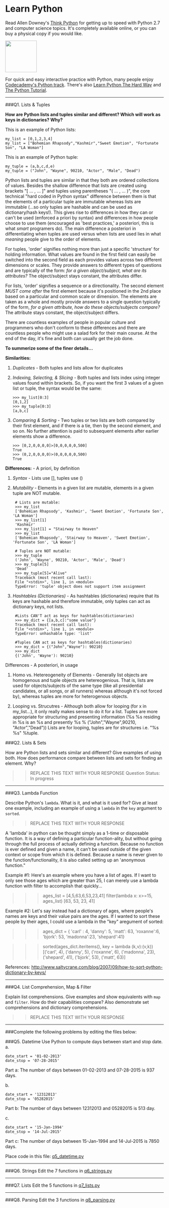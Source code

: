 # Learn Python

Read Allen Downey's [Think Python](http://www.greenteapress.com/thinkpython/) for getting up to speed with Python 2.7 and computer science topics. It's completely available online, or you can buy a physical copy if you would like.

<a href="http://www.greenteapress.com/thinkpython/"><img src="img/think_python.png" style="width: 100px;" target="_blank"></a>

For quick and easy interactive practice with Python, many people enjoy [Codecademy's Python track](http://www.codecademy.com/en/tracks/python). There's also [Learn Python The Hard Way](http://learnpythonthehardway.org/book/) and [The Python Tutorial](https://docs.python.org/2/tutorial/).

---

###Q1. Lists &amp; Tuples

**How are Python lists and tuples similar and different? Which will work as keys in dictionaries? Why?**

This is an example of Python lists:

	my_list = [0,1,2,3,4]
	my_list = ["Bohemian Rhapsody","Kashmir","Sweet Emotion", "Fortunate Son", "LA Woman"]

This is an example of Python tuple:

	my_tuple = (a,b,c,d,e)
	my_tuple = ("John", "Wayne", 90210, "Actor", "Male", "Dead")

Python lists and tuples are similar in that they both are ordered collections of values. Besides the shallow difference that lists are created using brackets "[ ... , ... ]" and tuples using parentheses "( ... , ... )", the core technical "hard coded in Python syntax" difference between them is that the elements of a particular tuple are immutable whereas lists are immutable (...so only tuples are hashable and can be used as dictionary/hash keys!). This gives rise to differences in how they can or can't be used (enforced a priori by syntax) and differences in how people choose to use them (encouraged as 'best practices,' a posteriori, this is what *smart* programers do). The main difference a posteriori in differentiating when tuples are used versus when lists are used lies in what *meaning* people give to the order of elements. 

For tuples, 'order' signifies nothing more than just a specific 'structure' for holding information. What values are found in the first field can easily be switched into the second field as each provides values across two different dimensions or scales. They provide answers to different types of questions and are typically of the form: *for a given object/subject, what are its attributes?* The object/subject stays constant, the attributes differ.

For lists, 'order' signifies a sequence or a directionality. The second element *MUST come after* the first element because it's positioned in the 2nd place based on a particular and common scale or dimension. The elements are taken as a whole and mostly provide answers to a single question typically of the form, *for a given attribute, how do these objects/subjects compare?* The attribute stays constant, the object/subject differs.

There are countless examples of people in popular culture and programmers who don't conform to these differences and there are countless people who might use a salad fork for their main course. At the end of the day, it's fine and both can usually get the job done. 

**To summerize some of the finer details...**

**Similarities:**

1.	*Duplicates* - Both tuples and lists allow for duplicates
2.	*Indexing, Selecting, & Slicing* - Both tuples and lists index using integer values found within brackets. So, if you want the first 3 values of a given list or tuple, the syntax would be the same:


		>>> my_list[0:3]
		[0,1,2]
		>>> my_tuple[0:3]
		[a,b,c]

3.	*Comparing & Sorting* - Two tuples or two lists are both compared by their first element, and if there is a tie, then by the second element, and so on. No further attention is paid to subsequent elements after earlier elements show a difference.

		>>> [0,2,0,0,0,0]>[0,0,0,0,0,500]
		True
		>>> (0,2,0,0,0,0)>(0,0,0,0,0,500)
		True


**Differences:** - A priori, by definition

1. *Syntax* - Lists use [], tuples use ()

2. *Mutability* - Elements in a given list are mutable, elements in a given tuple are NOT mutable. 

		# Lists are mutable:
		>>> my_list
		['Bohemian Rhapsody', 'Kashmir', 'Sweet Emotion', 'Fortunate Son', 'LA Woman']
		>>> my_list[1]
		'Kashmir'
		>>> my_list[1] = "Stairway to Heaven"
		>>> my_list
		['Bohemian Rhapsody', 'Stairway to Heaven', 'Sweet Emotion', 'Fortunate Son', 'LA Woman']
		
		# Tuples are NOT mutable:		
		>>> my_tuple
		('John', 'Wayne', 90210, 'Actor', 'Male', 'Dead')
		>>> my_tuple[5]
		'Dead'
		>>> my_tuple[5]="Alive"
		Traceback (most recent call last):
		File "<stdin>", line 1, in <module>
		TypeError: 'tuple' object does not support item assignment

3. *Hashtables (Dictionaries)* - As hashtables (dictionaries) require that its keys are hashable and therefore immutable, only tuples can act as dictionary keys, not lists.

		#Lists CAN'T act as keys for hashtables(dictionaries)
		>>> my_dict = {[a,b,c]:"some value"}
		Traceback (most recent call last):
		File "<stdin>", line 1, in <module>
		TypeError: unhashable type: 'list'

		#Tuples CAN act as keys for hashtables(dictionaries)
		>>> my_dict = {("John","Wayne"): 90210}
		>>> my_dict
		{('John', 'Wayne'): 90210}

Differences - A posteriori, in usage

1. Homo vs. Hetereogeneity of Elements - Generally list objects are homogenous and tuple objects are hetereogenious. That is, lists are used for objects/subjects of the same type (like all presidential candidates, or all songs, or all runners) whereas  although it's not forced by), whereas tuples are more for heterogenous objects.

2. Looping vs. Strucutres - Although both allow for looping (for x in my_list...), it only really makes sense to do it for a list. Tuples are more appropriate for structuring and presenting information (%s %s residing in %s is an %s and presently %s % ("John","Wayne",90210, "Actor","Dead"))
Lists are for looping, tuples are for structures i.e. "%s %s" %tuple.
	
###Q2. Lists &amp; Sets

How are Python lists and sets similar and different? Give examples of using both. How does performance compare between lists and sets for finding an element. Why?

>> REPLACE THIS TEXT WITH YOUR RESPONSE
Question Status: In progress
>>
>>
>>


---

###Q3. Lambda Function

Describe Python's `lambda`. What is it, and what is it used for? Give at least one example, including an example of using a `lambda` in the `key` argument to `sorted`.

>> REPLACE THIS TEXT WITH YOUR RESPONSE

A 'lambda' in python can be thought simply as a 1-time or disposable function. It is a way of defining a particular function-ality, but without going through the full process of actually defining a function. Because no function is ever defined and given a name, it can't be used outside of the given context or scope from which it is defined. Because a name is never given to the function/functionality, it is also called setting up an 'anonymous function."

Example #1: Here's an example where you have a list of ages. If I want to only see those ages which are greater than 25, I can merely use a lambda function with filter to accomplish that quickly...

>>> ages_list = [4,5,63,6,53,23,41]
>>> filter(lambda x: x>=15, ages_list)
[63, 53, 23, 41]

Example #2: Let's say instead had a dictionary of ages, where people's names are keys and their value pairs are the ages. If I wanted to sort these people by their ages, I could use a lambda in the "key" aregument of sorted:

>>> ages_dict = {
	'carl' : 4, 
	'danny': 5,
	'matt': 63,
	'roxanne':6,
	'bjork': 53,
	'madonna':23,
	'shepard':41}

>>> sorted(ages_dict.iteritems(), key = lambda (k,v):(v,k))
[('carl', 4), ('danny', 5), ('roxanne', 6), ('madonna', 23), ('shepard', 41), ('bjork', 53), ('matt', 63)]

References:
http://www.saltycrane.com/blog/2007/09/how-to-sort-python-dictionary-by-keys/

---

###Q4. List Comprehension, Map &amp; Filter

Explain list comprehensions. Give examples and show equivalents with `map` and `filter`. How do their capabilities compare? Also demonstrate set comprehensions and dictionary comprehensions.

>> REPLACE THIS TEXT WITH YOUR RESPONSE

---

###Complete the following problems by editing the files below:

###Q5. Datetime
Use Python to compute days between start and stop date.   
a.  

```
date_start = '01-02-2013'    
date_stop = '07-28-2015'
```

Part a: The number of days between 01-02-2013 and 07-28-2015 is 937 days.


b.  
```
date_start = '12312013'  
date_stop = '05282015'  
```

Part b: The number of days between 12312013 and 05282015 is 513 day.

c.  
```
date_start = '15-Jan-1994'      
date_stop = '14-Jul-2015'  
```

Part c: The number of days between 15-Jan-1994 and 14-Jul-2015 is 7850 days.

Place code in this file: [q5_datetime.py](python/q5_datetime.py)

---

###Q6. Strings
Edit the 7 functions in [q6_strings.py](python/q6_strings.py)

---

###Q7. Lists
Edit the 5 functions in [q7_lists.py](python/q7_lists.py)

---

###Q8. Parsing
Edit the 3 functions in [q8_parsing.py](python/q8_parsing.py)






